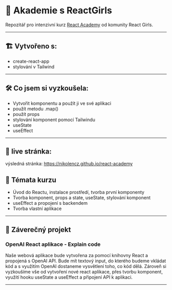 # 📝 Akademie s ReactGirls

Repozitář pro intenzivní kurz [React Academy](https://reactgirls.com/akademie) od komunity React Girls.

---

## 🏗️ Vytvořeno s:

- create-react-app
- stylování v Tailwind

---

## 🛠️ Co jsem si vyzkoušela:

- Vytvořit komponentu a použít ji ve své aplikaci
- použít metodu .map()
- použít props
- stylování komponent pomocí Tailwindu
- useState
- useEffect

---

## 👀 live stránka:

výsledná stránka: https://nikolencz.github.io/react-academy

## 📜 Témata kurzu

- Úvod do Reactu, instalace prostředí, tvorba první komponenty
- Tvorba komponent, props a state, useState, stylování komponent
- useEffect a propojení s backendem
- Tvorba vlastní aplikace

---

## 🧭 Záverečný projekt

### OpenAI React aplikace - Explain code

Naše webová aplikace bude vytvořena za pomocí knihovny React a propojená s OpenAI API. Bude mít textový input, do kterého budeme vkládat kód a s využitím OpenAI dostaneme vysvětlení toho, co kód dělá. Zároveň si vyzkoušíme vše od vytvoření nové react aplikace, přes tvorbu komponent, využití hooku useState a useEffect a připojení API k aplikaci.


---
